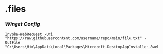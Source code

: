 # .files

### *Winget Config*

    Invoke-WebRequest -Uri "https://raw.githubusercontent.com/username/repo/main/file.txt" -OutFile "C:\Users\Him\AppData\Local\Packages\Microsoft.DesktopAppInstaller_8wekyb3d8bbwe\LocalState\file.txt"
